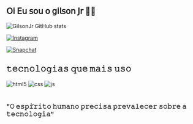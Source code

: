## 𝖮𝗂 𝖤𝗎 𝗌𝗈𝗎 𝗈 𝗀𝗂𝗅𝗌𝗈𝗇 𝖩𝗋 🥷🔥



![GilsonJr GitHub stats](https://github-readme-stats.vercel.app/api?username=GODryx001&show_icons=true&theme=radical)

[![Instagram](https://img.shields.io/badge/Instagram-E4405F?style=for-the-badge&logo=instagram&logoColor=white)](https://instagram.com/gilsonjr001)

[![Snapchat](https://img.shields.io/badge/Snapchat-FFFC00?style=for-the-badge&logo=snapchat&logoColor=white)](https://snapchat.com/gilsonjr001)



## 𝚝𝚎𝚌𝚗𝚘𝚕𝚘𝚐𝚒𝚊𝚜 𝚚𝚞𝚎 𝚖𝚊𝚒𝚜 𝚞𝚜𝚘 

<div style="display: inline_block">
  <img align="center" alt="html5" src="https://img.shields.io/badge/HTML5-E34F26?style=for-the-badge&logo=html5&logoColor=white" />
  <img align="center" alt="css" src="https://img.shields.io/badge/CSS3-1572B6?style=for-the-badge&logo=css3&logoColor=white" />
  <img align="center" alt="js" src="https://img.shields.io/badge/JavaScript-F7DF1E?style=for-the-badge&logo=javascript&logoColor=black" />

  
</div><br/>

<h3>"𝙾 𝚎𝚜𝚙𝚒́𝚛𝚒𝚝𝚘 𝚑𝚞𝚖𝚊𝚗𝚘 𝚙𝚛𝚎𝚌𝚒𝚜𝚊 𝚙𝚛𝚎𝚟𝚊𝚕𝚎𝚌𝚎𝚛 𝚜𝚘𝚋𝚛𝚎 𝚊 𝚝𝚎𝚌𝚗𝚘𝚕𝚘𝚐𝚒𝚊"</h3>




